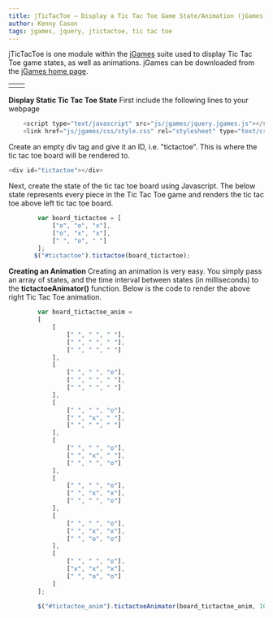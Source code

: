 ```yaml
---
title: jTicTacToe – Display a Tic Tac Toe Game State/Animation (jGames)
author: Kenny Cason
tags: jgames, jquery, jtictactoe, tic tac toe
---
```


jTicTacToe is one module within the <a href="http://ken-soft.com/2011/08/08/jgames/">jGames</a> suite used to display Tic Tac Toe game states, as well as animations. jGames can be downloaded from the <a href="http://ken-soft.com/2011/08/08/jgames/">jGames home page</a>. 
    <table>
        <tr><td><div id="tictactoe"></div></td><td><div id="tictactoe_anim"></div></td></tr>
    </table>

<strong>Display Static Tic Tac Toe State</strong>
First include the following lines to your webpage

```javascript
    <script type="text/javascript" src="js/jgames/jquery.jgames.js"></script>
    <link href="js/jgames/css/style.css" rel="stylesheet" type="text/css" />

```
Create an empty div tag and give it an ID, i.e. "tictactoe". This is where the tic tac toe board will be rendered to.

```javascript
<div id="tictactoe"></div>

```
Next, create the state of the tic tac toe board using Javascript. The below state represents every piece in the Tic Tac Toe game and renders the tic tac toe above left tic tac toe board.

```javascript
        var board_tictactoe = [
            ["o", "o", "x"],
            ["o", "x", "x"],
            [" ", "o", " "]
        ];
       $("#tictactoe").tictactoe(board_tictactoe);
```

<strong>Creating an Animation</strong>
Creating an animation is very easy. You simply pass an array of states, and the time interval between states (in milliseconds) to the <b>tictactoeAnimator()</b> function. Below is the code to render the above right Tic Tac Toe animation.

```javascript
        var board_tictactoe_anim =
        [
            [
                [" ", " ", " "],
                [" ", " ", " "],
                [" ", " ", " "]
            ],
            [
                [" ", " ", "o"],
                [" ", " ", " "],
                [" ", " ", " "]
            ],
            [
                [" ", " ", "o"],
                [" ", "x", " "],
                [" ", " ", " "]
            ],
            [
                [" ", " ", "o"],
                [" ", "x", " "],
                [" ", " ", "o"]
            ],
            [
                [" ", " ", "o"],
                [" ", "x", "x"],
                [" ", " ", "o"]
            ],
            [
                [" ", " ", "o"],
                [" ", "x", "x"],
                [" ", "o", "o"]
            ],
            [
                [" ", " ", "o"],
                ["x", "x", "x"],
                [" ", "o", "o"]
            ]
        ];

        $("#tictactoe_anim").tictactoeAnimator(board_tictactoe_anim, 1000);
```
<script src="//ajax.googleapis.com/ajax/libs/jquery/1.6.2/jquery.min.js" type="text/javascript"></script><script type="text/javascript" src="http://ken-soft.com/js/jgames/jquery.jgames.js"></script>
<script type="text/javascript" src="http://ken-soft.com/js/jgames/jquery.jgames.demo-data.js"></script>
<link href="http://ken-soft.com/js/jgames/css/style.css" rel="stylesheet" type="text/css" />
<script type="text/javascript">
<!--
$(document).ready(function(){$("#tictactoe").tictactoe(board_tictactoe);$("#tictactoe_anim").tictactoeAnimator(board_tictactoe_anim, 1000);});
//--></script>